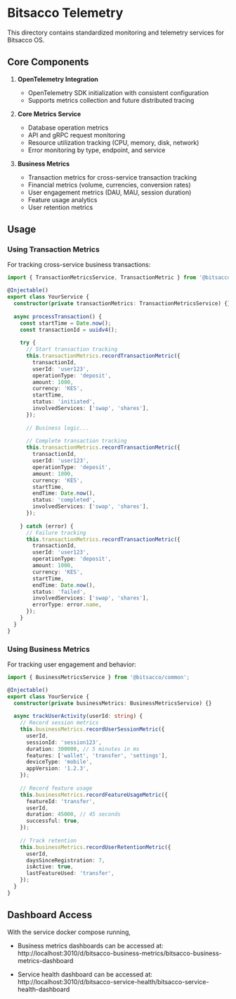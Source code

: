 # Bitsacco Telemetry

This directory contains standardized monitoring and telemetry services for Bitsacco OS.

## Core Components

1. **OpenTelemetry Integration**
   - OpenTelemetry SDK initialization with consistent configuration
   - Supports metrics collection and future distributed tracing

2. **Core Metrics Service**
   - Database operation metrics
   - API and gRPC request monitoring
   - Resource utilization tracking (CPU, memory, disk, network)
   - Error monitoring by type, endpoint, and service

3. **Business Metrics**
   - Transaction metrics for cross-service transaction tracking
   - Financial metrics (volume, currencies, conversion rates)
   - User engagement metrics (DAU, MAU, session duration)
   - Feature usage analytics
   - User retention metrics

## Usage

### Using Transaction Metrics

For tracking cross-service business transactions:

```typescript
import { TransactionMetricsService, TransactionMetric } from '@bitsacco/common';

@Injectable()
export class YourService {
  constructor(private transactionMetrics: TransactionMetricsService) {}
  
  async processTransaction() {
    const startTime = Date.now();
    const transactionId = uuidv4();
    
    try {
      // Start transaction tracking
      this.transactionMetrics.recordTransactionMetric({
        transactionId,
        userId: 'user123',
        operationType: 'deposit',
        amount: 1000,
        currency: 'KES',
        startTime,
        status: 'initiated',
        involvedServices: ['swap', 'shares'],
      });
      
      // Business logic...
      
      // Complete transaction tracking
      this.transactionMetrics.recordTransactionMetric({
        transactionId,
        userId: 'user123',
        operationType: 'deposit',
        amount: 1000,
        currency: 'KES',
        startTime,
        endTime: Date.now(),
        status: 'completed',
        involvedServices: ['swap', 'shares'],
      });
      
    } catch (error) {
      // Failure tracking
      this.transactionMetrics.recordTransactionMetric({
        transactionId,
        userId: 'user123',
        operationType: 'deposit',
        amount: 1000,
        currency: 'KES',
        startTime,
        endTime: Date.now(),
        status: 'failed',
        involvedServices: ['swap', 'shares'],
        errorType: error.name,
      });
    }
  }
}
```

### Using Business Metrics

For tracking user engagement and behavior:

```typescript
import { BusinessMetricsService } from '@bitsacco/common';

@Injectable()
export class YourService {
  constructor(private businessMetrics: BusinessMetricsService) {}
  
  async trackUserActivity(userId: string) {
    // Record session metrics
    this.businessMetrics.recordUserSessionMetric({
      userId,
      sessionId: 'session123',
      duration: 300000, // 5 minutes in ms
      features: ['wallet', 'transfer', 'settings'],
      deviceType: 'mobile',
      appVersion: '1.2.3',
    });
    
    // Record feature usage
    this.businessMetrics.recordFeatureUsageMetric({
      featureId: 'transfer',
      userId,
      duration: 45000, // 45 seconds
      successful: true,
    });
    
    // Track retention
    this.businessMetrics.recordUserRetentionMetric({
      userId,
      daysSinceRegistration: 7,
      isActive: true,
      lastFeatureUsed: 'transfer',
    });
  }
}
```

## Dashboard Access

With the service docker compose running,

- Business metrics dashboards can be accessed at:
http://localhost:3010/d/bitsacco-business-metrics/bitsacco-business-metrics-dashboard

- Service health dashboard can be accessed at:
http://localhost:3010/d/bitsacco-service-health/bitsacco-service-health-dashboard
